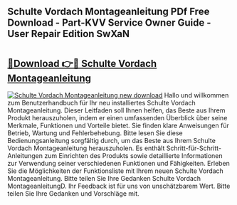 ## Schulte Vordach Montageanleitung PDf Free Download - Part-KVV Service Owner Guide - User Repair Edition SwXaN

# <h2><a href="http://df8jy9.blite.top/?on=Schulte+Vordach+Montageanleitung">🔗Download 👉🔴 Schulte Vordach Montageanleitung</a></h2>

[![Schulte Vordach Montageanleitung new download](https://i.imgur.com/lujVjoI.png)](http://df8jy9.blite.top/?on=Schulte+Vordach+Montageanleitung)
Hallo und willkommen zum Benutzerhandbuch für Ihr neu installiertes Schulte Vordach Montageanleitung. Dieser Leitfaden soll Ihnen helfen, das Beste aus Ihrem Produkt herauszuholen, indem er einen umfassenden Überblick über seine Merkmale, Funktionen und Vorteile bietet. Sie finden klare Anweisungen für Betrieb, Wartung und Fehlerbehebung. Bitte lesen Sie diese Bedienungsanleitung sorgfältig durch, um das Beste aus Ihrem Schulte Vordach Montageanleitung herauszuholen. Es enthält Schritt-für-Schritt-Anleitungen zum Einrichten des Produkts sowie detaillierte Informationen zur Verwendung seiner verschiedenen Funktionen und Fähigkeiten. Erleben Sie die Möglichkeiten der Funktionsliste mit Ihrem neuen Schulte Vordach Montageanleitung. Bitte teilen Sie Ihre Gedanken Schulte Vordach MontageanleitungD. Ihr Feedback ist für uns von unschätzbarem Wert. Bitte teilen Sie Ihre Gedanken und Vorschläge mit.
